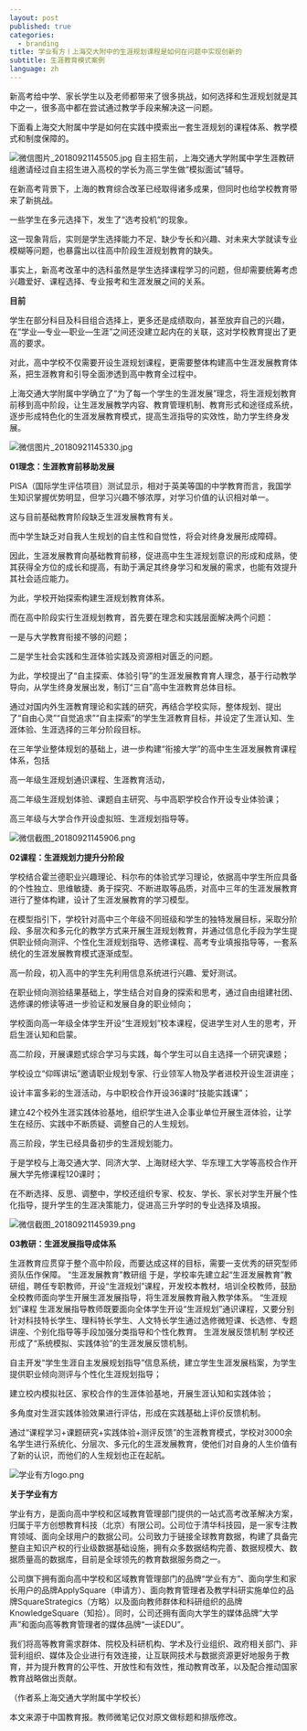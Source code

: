 ```yaml
---
layout: post
published: true
categories:
  - branding
title: 学业有方丨上海交大附中的生涯规划课程是如何在问题中实现创新的
subtitle: 生涯教育模式案例
language: zh
---
```


新高考给中学、家长学生以及老师都带来了很多挑战，如何选择和生涯规划就是其中之一，很多高中都在尝试通过教学手段来解决这一问题。

下面看上海交大附属中学是如何在实践中摸索出一套生涯规划的课程体系、教学模式和制度保障的。

![微信图片_20180921145505.jpg]({{site.baseurl}}/image/微信图片_20180921145505.jpg)
自主招生前，上海交通大学附属中学生涯教研组邀请经过自主招生进入高校的学长为高三学生做“模拟面试”辅导。

在新高考背景下，上海的教育综合改革已经取得诸多成果，但同时也给学校教育带来了新挑战。

一些学生在多元选择下，发生了“选考投机”的现象。

这一现象背后，实则是学生选择能力不足、缺少专长和兴趣、对未来大学就读专业模糊等问题，也暴露出以往高中阶段生涯规划教育的缺失。

事实上，新高考改革中的选科虽然是学生选择课程学习的问题，但却需要统筹考虑兴趣爱好、课程选择、专业报考和生涯发展之间的关系。


**目前**

学生在部分科目及科目组合选择上，更多还是成绩取向，甚至放弃自己的兴趣，在“学业—专业—职业—生涯”之间还没建立起内在的关联，这对学校教育提出了更高的要求。

对此，高中学校不仅需要开设生涯规划课程，更需要整体构建高中生涯发展教育体系，把生涯教育和引导全面渗透到高中教育全过程中。
 
上海交通大学附属中学确立了“为了每一个学生的生涯发展”理念，将生涯规划教育前移到高中阶段，让生涯发展教学内容、教育管理机制、教育形式和途径成系统，逐步形成特色化的生涯发展教育模式，提高生涯指导的实效性，助力学生终身发展。

![微信图片_20180921145330.jpg]({{site.baseurl}}/image/微信图片_20180921145330.jpg)

**01理念：生涯教育前移助发展**

PISA（国际学生评估项目）测试显示，相对于英美等国的中学教育而言，我国学生知识掌握优势明显，但学习兴趣不够浓厚，对学习价值的认识相对单一。


这与目前基础教育阶段缺乏生涯发展教育有关。

而中学生缺乏对自我人生规划的自主性和自觉性，将会对终身发展形成障碍。

因此，生涯发展教育向基础教育前移，促进高中生生涯规划意识的形成和成熟，使其获得全方位的成长和提高，有助于满足其终身学习和发展的需求，也能有效提升其社会适应能力。
 
为此，学校开始探索构建生涯规划教育体系。

而在高中阶段实行生涯规划教育，首先要在理念和实践层面解决两个问题：

一是与大学教育衔接不够的问题；

二是学生社会实践和生涯体验实践及资源相对匮乏的问题。
 
为此，学校提出了“自主探索、体验引导”的生涯发展教育育人理念，基于行动教学导向，从学生终身发展出发，制订“三自”高中生涯教育总体目标。

通过对国内外生涯教育理论和实践的研究，再结合学校实际，整体规划、提出了“自由心灵”“自觉追求”“自主探索”的学生生涯教育目标，并设定了生涯认知、生涯体验、生涯选择的三年分阶段目标。
 
在三年学业整体规划的基础上，进一步构建“衔接大学”的高中生生涯发展教育课程体系，包括

高一年级生涯规划通识课程、生涯教育活动，

高二年级生涯规划体验、课题自主研究、与中高职学校合作开设专业体验课；

高三年级与大学合作开设虚拟班、生涯规划指导等。

![微信截图_20180921145906.png]({{site.baseurl}}/image/微信截图_20180921145906.png)

**02课程：生涯规划力提升分阶段**
 
学校结合霍兰德职业兴趣理论、科尔布的体验式学习理论，依据高中学生所应具备的个性独立、思维敏捷、勇于探究、不断进取等品质，对高中三年的生涯发展教育进行了整体构建，设计了生涯发展教育的学习模型。
 
在模型指引下，学校针对高中三个年级不同班级和学生的独特发展目标，采取分阶段、多层次和多元化的教学方式来开展生涯规划教育，并通过信息化手段为学生提供职业倾向测评、个性化生涯规划指导、选修课程、高考专业填报指导等，一套系统化的生涯发展教育模式逐渐成型。
 
高一阶段，初入高中的学生先利用信息系统进行兴趣、爱好测试。

在职业倾向测验结果基础上，学生结合对自身的探索和思考，通过自由组建社团、选修课的修读等进一步验证和发展自身的职业倾向；

学校面向高一年级全体学生开设“生涯规划”校本课程，促进学生对人生的思考，开启生涯认知和启蒙。
 
高二阶段，开展课题式综合学习与实践，每个学生可以自主选择一个研究课题；

学校设立“仰晖讲坛”邀请职业规划专家、行业领军人物及学者进校开设生涯讲座；

设计丰富多彩的生涯活动，与中职校合作开设36课时“技能实践课”；

建立42个校外生涯实践体验基地，组织学生进入企事业单位开展生涯体验，让学生在经历、实践中不断质疑、调整自己的人生规划。
 
高三阶段，学生已经具备初步的生涯规划能力。

于是学校与上海交通大学、同济大学、上海财经大学、华东理工大学等高校合作开展大学先修课程120课时；

在不断选择、反思、调整中，学校还组织专家、校友、学长、家长对学生开展个性化指导，提升学生的生涯决策能力，促进高三升学时的专业选择及填报。

![微信截图_20180921145939.png]({{site.baseurl}}/image/微信截图_20180921145939.png)

**03教研：生涯发展指导成体系**

生涯教育应贯穿于整个高中阶段，而要达成这样的目标，需要一支优秀的研究型师资队伍作保障。
“生涯发展教育”教研组
于是，学校率先建立起“生涯发展教育”教研组，聘任专职教师，开设“生涯规划”课程，开发校本教材，培训全校教师，鼓励全校教师面向学生开展生涯发展指导，将生涯发展教育融入教学体系。
“生涯规划”课程
生涯发展指导教师既要面向全体学生开设“生涯规划”通识课程，又要分别针对科技特长学生、理科特长学生、人文特长学生通过选修微短课、长选修、专题讲座、个别化指导等手段加强分类指导和个性化教育。
生涯发展反馈机制
学校还形成了“系统模拟、实践体验”的生涯发展反馈机制。

自主开发“学生生涯自主发展规划指导”信息系统，建立学生生涯发展档案，为学生提供职业倾向测评与个性化生涯规划指导；

建立校内模拟社区、家校合作的生涯体验基地，开展生涯认知和实践体验；

多角度对生涯实践体验效果进行评估，形成在实践基础上评价反馈机制。

通过“课程学习+课题研究+实践体验+测评反馈”的生涯教育模式，学校对3000余名学生进行系统化、分层次、多元化的生涯发展教育，使他们对自身的人生价值有了新的认识，而他们的人生规划也正在起航。

![学业有方logo.png]({{site.baseurl}}/image/学业有方logo.png)

**关于学业有方**

学业有方，是面向高中学校和区域教育管理部门提供的一站式高考改革解决方案，归属于平方创想教育科技（北京）有限公司。公司位于清华科技园，是一家专注教育领域、面向全球用户的数据公司。公司致力于链接全球教育数据，构建了具备完整自主知识产权的行业级数据基础设施，拥有众多数据结构完善、数据规模大、数据质量高的数据库，目前是全球领先的教育数据服务商之一。

公司旗下拥有面向高中学校和区域教育管理部门的品牌“学业有方”、面向学生和家长用户的品牌ApplySquare（申请方）、面向教育管理者及教学科研实施单位的品牌SquareStrategics（方略）以及面向教师群体和科研组织的品牌KnowledgeSquare（知拾）。同时，公司还拥有面向大学生的媒体品牌“大学声”和面向高等教育管理者的媒体品牌“一读EDU”。

我们将高等教育需求群体、院校及科研机构、学术及行业组织、政府相关部门、非营利组织、媒体及企业进行有效连接，让互联网技术与数据资源更好地服务于教育，并为提升教育的公平性、开放性和有效性，推动教育改革，以及配合推动国家教育战略做出贡献。
 
（作者系上海交通大学附属中学校长）

本文来源于中国教育报。教师微笔记仅对原文做标题和排版修改。
